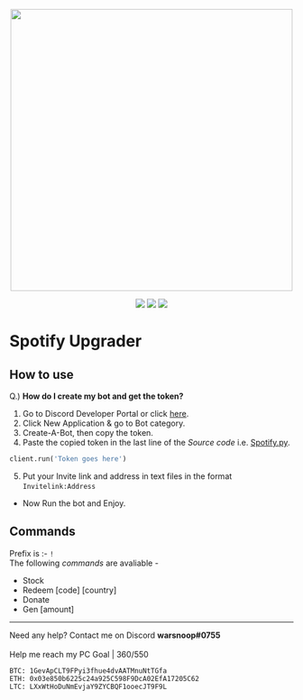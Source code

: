 <p align='center'>
<img src='https://i.ibb.co/qmcjkyh/Spotify-Upgrader-by-Warsnoop-banner.png' width=500></img>
</p>

<p align='center'>
<img src='https://img.shields.io/github/stars/WARSNOOP/SpotifyUpgrader'></img>
<img src='https://img.shields.io/badge/Click-To%20Download-success'></img>
<img src = 'https://img.shields.io/badge/Made%20By-Warsnoop-important'></img>
</p>

# Spotify Upgrader

## How to use

Q.) <b>How do I create my bot and get the token?</b>

1. Go to Discord Developer Portal or click [here](https://discordapp.com/developers/applications/).
2. Click New Application & go to Bot category.
3. Create-A-Bot, then copy the token.
4. Paste the copied token in the last line of the <i>Source code</i> i.e. [Spotify.py](https://github.com/WARSNOOP/SpotifyUpgrader/blob/main/src/Spotify.py).

```python
client.run('Token goes here')
```

5. Put your Invite link and address in text files in the format `Invitelink:Address`

- Now Run the bot and Enjoy.

## Commands

Prefix is :- `!` <br>
The following <i>commands</i> are avaliable -

- Stock
- Redeem [code] [country]
- Donate
- Gen [amount]

---

Need any help? Contact me on Discord <b>warsnoop#0755</b><br />
<br />
Help me reach my PC Goal | 360$/550$

```
BTC: 1GevApCLT9FPyi3fhue4dvAATMnuNtTGfa
ETH: 0x03e850b6225c24a925C598F9DcA02EfA17205C62
LTC: LXxWtHoDuNmEvjaY9ZYCBQF1ooecJT9F9L
```
